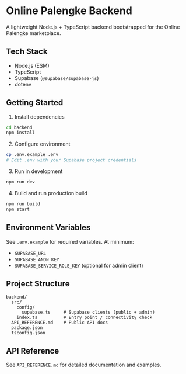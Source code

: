 # Online Palengke Backend

A lightweight Node.js + TypeScript backend bootstrapped for the Online Palengke marketplace.

## Tech Stack

- Node.js (ESM)
- TypeScript
- Supabase (`@supabase/supabase-js`)
- dotenv

## Getting Started

1) Install dependencies
```bash
cd backend
npm install
```

2) Configure environment
```bash
cp .env.example .env
# Edit .env with your Supabase project credentials
```

3) Run in development
```bash
npm run dev
```

4) Build and run production build
```bash
npm run build
npm start
```

## Environment Variables

See `.env.example` for required variables. At minimum:
- `SUPABASE_URL`
- `SUPABASE_ANON_KEY`
- `SUPABASE_SERVICE_ROLE_KEY` (optional for admin client)

## Project Structure

```
backend/
  src/
    config/
      supabase.ts     # Supabase clients (public + admin)
    index.ts          # Entry point / connectivity check
  API_REFERENCE.md    # Public API docs
  package.json
  tsconfig.json
```

## API Reference

See `API_REFERENCE.md` for detailed documentation and examples.